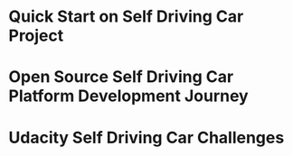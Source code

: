 # Quick Start on Self Driving Car Project

# Open Source Self Driving Car Platform Development Journey

# Udacity Self Driving Car Challenges



